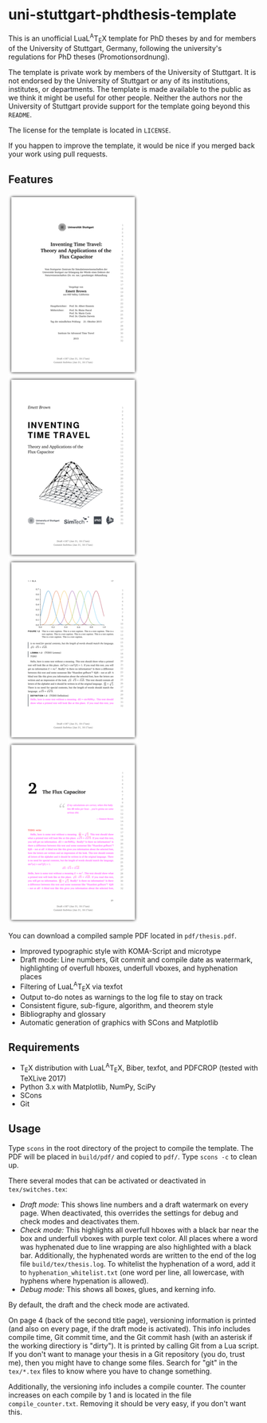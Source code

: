 # uni-stuttgart-phdthesis-template

This is an unofficial LuaL<sup>A</sup>T<sub>E</sub>X template for PhD
theses by and for members of the University of Stuttgart, Germany,
following the university's regulations for PhD theses
(Promotionsordnung).

The template is private work by members of the University of Stuttgart.
It is not endorsed by the University of Stuttgart or any of its
institutions, institutes, or departments.
The template is made available to the public as we think it might
be useful for other people.
Neither the authors nor the University of Stuttgart provide support
for the template going beyond this `README`.

The license for the template is located in `LICENSE`.

If you happen to improve the template, it would be nice if you merged
back your work using pull requests.

## Features

![Sample title page](readme_image_title.png)
![Sample second title page](readme_image_title2.png)
![Sample text page](readme_image_text.png)
![Sample page with chapter heading](readme_image_heading.png)

You can download a compiled sample PDF located in `pdf/thesis.pdf`.

* Improved typographic style with KOMA-Script and microtype
* Draft mode: Line numbers, Git commit and compile date as watermark,
  highlighting of overfull hboxes, underfull vboxes, and hyphenation
  places
* Filtering of LuaL<sup>A</sup>T<sub>E</sub>X via texfot
* Output to-do notes as warnings to the log file to stay on track
* Consistent figure, sub-figure, algorithm, and theorem style
* Bibliography and glossary
* Automatic generation of graphics with SCons and Matplotlib

## Requirements

* T<sub>E</sub>X distribution with LuaL<sup>A</sup>T<sub>E</sub>X,
  Biber, texfot, and PDFCROP (tested with TeXLive 2017)
* Python 3.x with Matplotlib, NumPy, SciPy
* SCons
* Git

## Usage

Type `scons` in the root directory of the project to compile the
template. The PDF will be placed in `build/pdf/` and copied to
`pdf/`. Type `scons -c` to clean up.

There several modes that can be activated or deactivated in
`tex/switches.tex`:

* *Draft mode:* This shows line numbers and a draft watermark on
  every page. When deactivated, this overrides the settings for
  debug and check modes and deactivates them.
* *Check mode:* This highlights all overfull hboxes with a black bar
  near the box and underfull vboxes with purple text color.
  All places where a word was hyphenated due to line wrapping
  are also highlighted with a black bar.
  Additionally, the hyphenated words are written to the
  end of the log file `build/tex/thesis.log`. To whitelist the
  hyphenation of a word, add it to `hyphenation_whitelist.txt`
  (one word per line, all lowercase, with hyphens where hypenation
  is allowed).
* *Debug mode:* This shows all boxes, glues, and kerning info.

By default, the draft and the check mode are activated.

On page 4 (back of the second title page), versioning information
is printed (and also on every page, if the draft mode is activated).
This info includes compile time, Git commit time, and the Git commit
hash (with an asterisk if the working directiory is "dirty"). It is
printed by calling Git from a Lua script. If you don't want to
manage your thesis in a Git repository (you do, trust me), then you
might have to change some files. Search for "git" in the
`tex/*.tex` files to know where you have to change something.

Additionally, the versioning info includes a compile counter. The
counter increases on each compile by 1 and is located in the file
`compile_counter.txt`. Removing it should be very easy, if you
don't want this.
